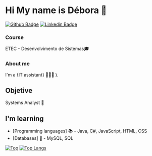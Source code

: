# Hi My name is Débora 💜

[![Github Badge](https://img.shields.io/badge/-Github-000?style=flat-square&logo=Github&logoColor=white&link=https://github.com/deborafsm)](https://github.com/deborafsm)
[![Linkedin Badge](https://img.shields.io/badge/-LinkedIn-blue?style=flat-square&logo=Linkedin&logoColor=white&link=https://www.linkedin.com/in/dmfs/)](https://www.linkedin.com/in/dmfs/	)

### Course
ETEC - Desenvolvimento de Sistemas🎓
### About me
I'm a {IT assistant} 👩🏻‍💻 ).
## Objetive 
Systems Analyst 🚀

## I'm  learning
- [Programming languages] 📚 - Java, C#, JavaScript, HTML, CSS
- [Databases] 🎲 - MySQL, SQL

[![Top ](https://github-readme-stats.vercel.app/api/top-langs/?username=deborafsm&layout=compact)](https://github.com/deborafsm/github-readme-stats)
[![Top Langs](https://github-readme-stats.vercel.app/api/top-langs/?username=deborafsm&langs_count=8)](https://github.com/deborafsm/github-readme-stats)


